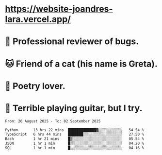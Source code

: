 # https://website-joandres-lara.vercel.app/
# 🐛 Professional reviewer of bugs.
# 🐱 Friend of a cat (his name is Greta).
# 📜 Poetry lover.
# 🎸 Terrible playing guitar, but I try.

<!--START_SECTION:waka-->

```txt
From: 26 August 2025 - To: 02 September 2025

Python       13 hrs 22 mins  █████████████▓░░░░░░░░░░░   54.54 %
TypeScript   6 hrs 44 mins   ███████░░░░░░░░░░░░░░░░░░   27.50 %
Bash         1 hr 21 mins    █▒░░░░░░░░░░░░░░░░░░░░░░░   05.54 %
JSON         1 hr 1 min      █░░░░░░░░░░░░░░░░░░░░░░░░   04.20 %
SQL          1 hr 1 min      █░░░░░░░░░░░░░░░░░░░░░░░░   04.16 %
```

<!--END_SECTION:waka-->
